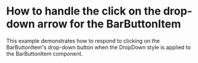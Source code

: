# How to handle the click on the drop-down arrow for the BarButtonItem


<p>This example demonstrates how to respond to clicking on the BarButtonItem's drop-down button when the DropDown style is applied to the BarButtonItem component.</p>

<br/>


